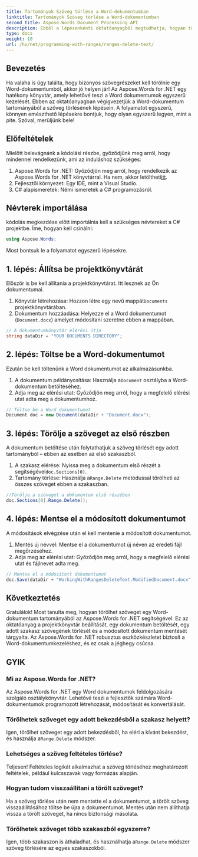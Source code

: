```yaml
---
title: Tartományok Szöveg törlése a Word-dokumentumban
linktitle: Tartományok Szöveg törlése a Word-dokumentumban
second_title: Aspose.Words Document Processing API
description: Ebből a lépésenkénti oktatóanyagból megtudhatja, hogyan törölhet szöveget egy Word-dokumentum tartományából az Aspose.Words for .NET használatával. C# fejlesztőknek tökéletes.
type: docs
weight: 10
url: /hu/net/programming-with-ranges/ranges-delete-text/
---
```

## Bevezetés

Ha valaha is úgy találta, hogy bizonyos szövegrészeket kell törölnie egy Word-dokumentumból, akkor jó helyen jár! Az Aspose.Words for .NET egy hatékony könyvtár, amely lehetővé teszi a Word dokumentumok egyszerű kezelését. Ebben az oktatóanyagban végigvezetjük a Word-dokumentum tartományából a szöveg törlésének lépésein. A folyamatot egyszerű, könnyen emészthető lépésekre bontjuk, hogy olyan egyszerű legyen, mint a pite. Szóval, merüljünk bele!

## Előfeltételek

Mielőtt belevágnánk a kódolási részbe, győződjünk meg arról, hogy mindennel rendelkezünk, ami az induláshoz szükséges:

1.  Aspose.Words for .NET: Győződjön meg arról, hogy rendelkezik az Aspose.Words for .NET könyvtárral. Ha nem, akkor letöltheti[itt](https://releases.aspose.com/words/net/).
2. Fejlesztői környezet: Egy IDE, mint a Visual Studio.
3. C# alapismeretek: Némi ismeretek a C# programozásról.

## Névterek importálása

kódolás megkezdése előtt importálnia kell a szükséges névtereket a C# projektbe. Íme, hogyan kell csinálni:

```csharp
using Aspose.Words;
```

Most bontsuk le a folyamatot egyszerű lépésekre.

## 1. lépés: Állítsa be projektkönyvtárát

Először is be kell állítania a projektkönyvtárat. Itt lesznek az Ön dokumentumai.

1.  Könyvtár létrehozása: Hozzon létre egy nevű mappát`Documents` projektkönyvtárában.
2. Dokumentum hozzáadása: Helyezze el a Word dokumentumot (`Document.docx`) amelyet módosítani szeretne ebben a mappában.

```csharp
// A dokumentumkönyvtár elérési útja
string dataDir = "YOUR DOCUMENTS DIRECTORY";
```

## 2. lépés: Töltse be a Word-dokumentumot

Ezután be kell töltenünk a Word dokumentumot az alkalmazásunkba.

1.  A dokumentum példányosítása: Használja a`Document` osztályba a Word-dokumentum betöltéséhez.
2. Adja meg az elérési utat: Győződjön meg arról, hogy a megfelelő elérési utat adta meg a dokumentumhoz.

```csharp
// Töltse be a Word dokumentumot
Document doc = new Document(dataDir + "Document.docx");
```

## 3. lépés: Törölje a szöveget az első részben

A dokumentum betöltése után folytathatjuk a szöveg törlését egy adott tartományból – ebben az esetben az első szakaszból.

1.  A szakasz elérése: Nyissa meg a dokumentum első részét a segítségével`doc.Sections[0]`.
2.  Tartomány törlése: Használja a`Range.Delete` metódussal törölheti az összes szöveget ebben a szakaszban.

```csharp
//Törölje a szöveget a dokumentum első részében
doc.Sections[0].Range.Delete();
```

## 4. lépés: Mentse el a módosított dokumentumot

A módosítások elvégzése után el kell mentenie a módosított dokumentumot.

1. Mentés új névvel: Mentse el a dokumentumot új néven az eredeti fájl megőrzéséhez.
2. Adja meg az elérési utat: Győződjön meg arról, hogy a megfelelő elérési utat és fájlnevet adta meg.

```csharp
// Mentse el a módosított dokumentumot
doc.Save(dataDir + "WorkingWithRangesDeleteText.ModifiedDocument.docx");
```

## Következtetés

Gratulálok! Most tanulta meg, hogyan törölhet szöveget egy Word-dokumentum tartományából az Aspose.Words for .NET segítségével. Ez az oktatóanyag a projektkönyvtár beállítását, egy dokumentum betöltését, egy adott szakasz szövegének törlését és a módosított dokumentum mentését tárgyalta. Az Aspose.Words for .NET robusztus eszközkészletet biztosít a Word-dokumentumkezeléshez, és ez csak a jéghegy csúcsa.

## GYIK

### Mi az Aspose.Words for .NET?

Az Aspose.Words for .NET egy Word dokumentumok feldolgozására szolgáló osztálykönyvtár. Lehetővé teszi a fejlesztők számára Word-dokumentumok programozott létrehozását, módosítását és konvertálását.

### Törölhetek szöveget egy adott bekezdésből a szakasz helyett?

Igen, törölhet szöveget egy adott bekezdésből, ha eléri a kívánt bekezdést, és használja a`Range.Delete` módszer.

### Lehetséges a szöveg feltételes törlése?

Teljesen! Feltételes logikát alkalmazhat a szöveg törléséhez meghatározott feltételek, például kulcsszavak vagy formázás alapján.

### Hogyan tudom visszaállítani a törölt szöveget?

Ha a szöveg törlése után nem mentette el a dokumentumot, a törölt szöveg visszaállításához töltse be újra a dokumentumot. Mentés után nem állíthatja vissza a törölt szöveget, ha nincs biztonsági másolata.

### Törölhetek szöveget több szakaszból egyszerre?

 Igen, több szakaszon is áthaladhat, és használhatja a`Range.Delete` módszer szöveg törlésére az egyes szakaszokból.